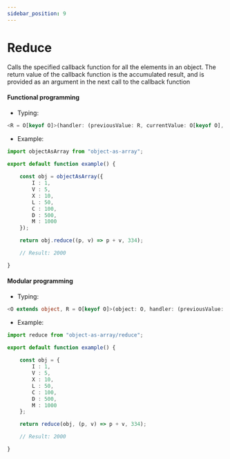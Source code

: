 ```yaml
---
sidebar_position: 9
---
```


# Reduce

Calls the specified callback function for all the elements in an object. The return value of the callback function is the accumulated result, and is provided as an argument in the next call to the callback function

<h4>Functional programming</h4>

 - Typing:

```ts
<R = O[keyof O]>(handler: (previousValue: R, currentValue: O[keyof O], currentKey: keyof O) => R, initial?: R | undefined) => R | undefined
```

 - Example:

```ts
import objectAsArray from "object-as-array";

export default function example() {
    
    const obj = objectAsArray({
        I : 1,
        V : 5,
        X : 10,
        L : 50,
        C : 100,
        D : 500,
        M : 1000
    });

    return obj.reduce((p, v) => p + v, 334);

    // Result: 2000

}
```

<h4>Modular programming</h4>

 - Typing:

```ts
<O extends object, R = O[keyof O]>(object: O, handler: (previousValue: R, currentValue: O[keyof O], currentKey: keyof O) => R, initial?: R | undefined) => R | undefined
```

 - Example:

```ts
import reduce from "object-as-array/reduce";

export default function example() {
    
    const obj = {
        I : 1,
        V : 5,
        X : 10,
        L : 50,
        C : 100,
        D : 500,
        M : 1000
    };

    return reduce(obj, (p, v) => p + v, 334);

    // Result: 2000

}
```
